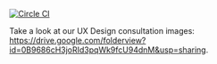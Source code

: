 [![Circle CI](https://circleci.com/gh/jakoko/babybox_wdi_project3.svg?style=svg)](https://circleci.com/gh/jakoko/babybox_wdi_project3)

Take a look at our UX Design consultation images: https://drive.google.com/folderview?id=0B9686cH3joRId3pqWk9fcU94dnM&usp=sharing.